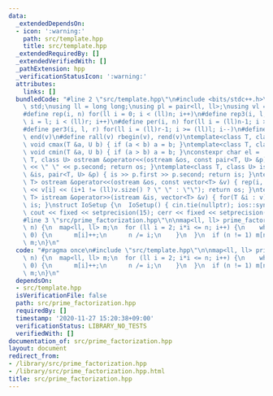 ```yaml
---
data:
  _extendedDependsOn:
  - icon: ':warning:'
    path: src/template.hpp
    title: src/template.hpp
  _extendedRequiredBy: []
  _extendedVerifiedWith: []
  _pathExtension: hpp
  _verificationStatusIcon: ':warning:'
  attributes:
    links: []
  bundledCode: "#line 2 \"src/template.hpp\"\n#include <bits/stdc++.h>\nusing namespace\
    \ std;\nusing ll = long long;\nusing pl = pair<ll, ll>;\nusing vl = vector<ll>;\n\
    #define rep(i, n) for(ll i = 0; i < (ll)n; i++)\n#define rep3(i, l, r) for(ll\
    \ i = l; i < (ll)r; i++)\n#define per(i, n) for(ll i = (ll)n-1; i >= 0; i--)\n\
    #define per3(i, l, r) for(ll i = (ll)r-1; i >= (ll)l; i--)\n#define all(v) begin(v),\
    \ end(v)\n#define rall(v) rbegin(v), rend(v)\ntemplate<class T, class U> inline\
    \ void cmax(T &a, U b) { if (a < b) a = b; }\ntemplate<class T, class U> inline\
    \ void cmin(T &a, U b) { if (a > b) a = b; }\nconstexpr char el = '\\n';\ntemplate<class\
    \ T, class U> ostream &operator<<(ostream &os, const pair<T, U> &p) { os << p.first\
    \ << \" \" << p.second; return os; }\ntemplate<class T, class U> istream &operator>>(istream\
    \ &is, pair<T, U> &p) { is >> p.first >> p.second; return is; }\ntemplate<class\
    \ T> ostream &operator<<(ostream &os, const vector<T> &v) { rep(i, v.size()) os\
    \ << v[i] << (i+1 != (ll)v.size() ? \" \" : \"\"); return os; }\ntemplate<class\
    \ T> istream &operator>>(istream &is, vector<T> &v) { for(T &i : v) is >> i; return\
    \ is; }\nstruct IoSetup {\n  IoSetup() { cin.tie(nullptr); ios::sync_with_stdio(false);\
    \ cout << fixed << setprecision(15); cerr << fixed << setprecision(15); }\n} io_setup;\n\
    #line 3 \"src/prime_factorization.hpp\"\n\nmap<ll, ll> prime_factorization(ll\
    \ n) {\n  map<ll, ll> m;\n  for (ll i = 2; i*i <= n; i++) {\n    while (n%i ==\
    \ 0) {\n      m[i]++;\n      n /= i;\n    }\n  }\n  if (n != 1) m[n]++;\n  return\
    \ m;\n}\n"
  code: "#pragma once\n#include \"src/template.hpp\"\n\nmap<ll, ll> prime_factorization(ll\
    \ n) {\n  map<ll, ll> m;\n  for (ll i = 2; i*i <= n; i++) {\n    while (n%i ==\
    \ 0) {\n      m[i]++;\n      n /= i;\n    }\n  }\n  if (n != 1) m[n]++;\n  return\
    \ m;\n}\n"
  dependsOn:
  - src/template.hpp
  isVerificationFile: false
  path: src/prime_factorization.hpp
  requiredBy: []
  timestamp: '2020-11-27 15:20:38+09:00'
  verificationStatus: LIBRARY_NO_TESTS
  verifiedWith: []
documentation_of: src/prime_factorization.hpp
layout: document
redirect_from:
- /library/src/prime_factorization.hpp
- /library/src/prime_factorization.hpp.html
title: src/prime_factorization.hpp
---
```

